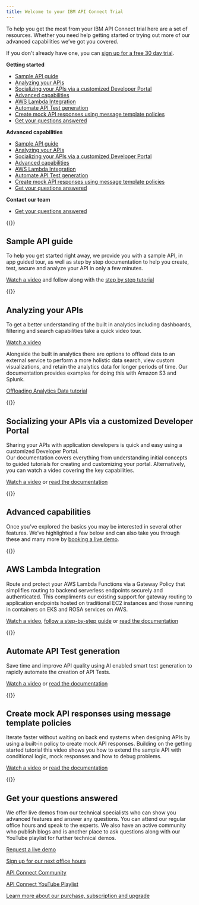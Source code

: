 ```yaml
---
title: Welcome to your IBM API Connect Trial
--- 
```



To help you get the most from your IBM API Connect trial here are a set of resources. Whether you need help getting started or trying out more of our advanced capabilities we’ve got you covered.

If you don't already have one, you can [sign up for a free 30 day trial](https://register.saas.ibm.com/apic/trial/aws?source=welcome-pack). 

**Getting started**
- [Sample API guide](#sample-api-guide)
- [Analyzing your APIs](#analyzing-your-apis)
- [Socializing your APIs via a customized Developer Portal](#socializing-your-apis-via-a-customized-developer-portal)
- [Advanced capabilities](#advanced-capabilities)
- [AWS Lambda Integration](#aws-lambda-integration)
- [Automate API Test generation](#automate-api-test-generation)
- [Create mock API responses using message template policies](#create-mock-api-responses-using-message-template-policies)
- [Get your questions answered](#get-your-questions-answered)

**Advanced capabilities**
- [Sample API guide](#sample-api-guide)
- [Analyzing your APIs](#analyzing-your-apis)
- [Socializing your APIs via a customized Developer Portal](#socializing-your-apis-via-a-customized-developer-portal)
- [Advanced capabilities](#advanced-capabilities)
- [AWS Lambda Integration](#aws-lambda-integration)
- [Automate API Test generation](#automate-api-test-generation)
- [Create mock API responses using message template policies](#create-mock-api-responses-using-message-template-policies)
- [Get your questions answered](#get-your-questions-answered)

**Contact our team**
- [Get your questions answered](#get-your-questions-answered)


{{<icon icon="Api">}} 
## Sample API guide
To help you get started right away, we provide you with a sample API, in app guided tour,  as well as step by step documentation to help you create, test, secure and analyze your API in only a few minutes.

[Watch a video](https://www.youtube.com/watch?v=xQXiiIXY0vU) and follow along with the [step by step tutorial](https://github.com/ibm-apiconnect/sample-orders-api)


{{<icon icon="ChartLineData">}} 
## Analyzing your APIs
To get a better understanding of the built in analytics including dashboards, filtering and search capabilities take a quick video tour.  

[Watch a video](https://youtu.be/dZT2Y3zi00I)

Alongside the built in analytics there are options to offload data to an external service to perform a more holistic data search, view custom visualizations, and retain the analytics data for longer periods of time.  Our documentation provides examples for doing this with Amazon S3 and Splunk.

[Offloading Analytics Data tutorial](https://www.ibm.com/docs/en/api-connect/saas?topic=apis-offloading-analytics-data)

{{<icon icon="Share">}} 
## Socializing your APIs via a customized Developer Portal 
Sharing your APIs with application developers is quick and easy using a customized Developer Portal.  
Our documentation covers everything from understanding initial concepts to guided tutorials for creating and customizing your portal. Alternatively, you can watch a video covering the key capabilities. 

[Watch a video](https://www.youtube.com/watch?v=_qpShpXtz-Q&list=PL_4RxtD-BL5vnqTh3YXwLkap_P4oW-MSy&index=13) or [read the documentation](https://www.ibm.com/docs/en/api-connect/saas?topic=developer-portal-socialize-your-apis) 

{{<icon icon="Advanced">}} 
## Advanced capabilities
Once you’ve explored the basics you may be interested in several other features. We’ve highlighted a few below and can also take you through these and many more by [booking a live demo](https://www.ibm.com/account/reg/us-en/signup?formid=DEMO-apiconnect).

{{<icon icon="AWSLambda">}} 
## AWS Lambda Integration
Route and protect your AWS Lambda Functions via a Gateway Policy that simplifies routing to backend serverless endpoints securely and authenticated. This compliments our existing support for gateway routing to application endpoints hosted on traditional EC2 instances and those running in containers on EKS and ROSA services on AWS.

[Watch a video](https://www.youtube.com/watch?v=NDKfzBSCvVA&t=5s), [follow a step-by-step guide](https://community.ibm.com/community/user/integration/blogs/ricky-moorhouse1/2023/03/20/lambda-integration?CommunityKey=2106cca0-a9f9-45c6-9b28-01a28f4ce947) or [read the documentation](https://www.ibm.com/docs/en/api-connect/saas?topic=policies-lambda)

{{<icon icon="TestTool">}} 
## Automate API Test generation
Save time and improve API quality using AI enabled smart test generation to rapidly automate the creation of API Tests.

[Watch a video](https://community.ibm.com/community/user/integration/blogs/swetha-sridharan1/2022/12/14/api-test-creation-in-seconds-using-smart-generatio) or [read the documentation](https://www.ibm.com/docs/en/api-connect/saas?topic=started-creating-test)

{{<icon icon="Template">}} 
## Create mock API responses using message template policies
Iterate faster without waiting on back end systems when designing APIs by using a built-in policy to create mock API responses. Building on the getting started tutorial this video shows you how to extend the sample API with conditional logic, mock responses and how to debug problems.

[Watch a video](https://youtu.be/NrkfjSaOHck) or [read the documentation](https://www.ibm.com/docs/en/api-connect/saas?topic=started-creating-test) 

{{<icon icon="Help">}} 
## Get your questions answered
We offer live demos from our technical specialists who can show you advanced features and answer any questions. You can attend our regular office hours and speak to the experts.  We also have an active community who publish blogs and is another place to ask questions along with our YouTube playlist for further technical demos. 

[Request a live demo](https://www.ibm.com/account/reg/us-en/signup?formid=DEMO-apiconnect)

[Sign up for our next office hours](https://ibm.biz/apic-saas-office-hours)

[API Connect Community](https://community.ibm.com/community/user/integration/communities/community-home?communitykey=2106cca0-a9f9-45c6-9b28-01a28f4ce947)

[API Connect YouTube Playlist](https://www.youtube.com/playlist?list=PL_4RxtD-BL5vnqTh3YXwLkap_P4oW-MSy)

[Learn more about our purchase, subscription and upgrade](https://www.ibm.com/docs/en/api-connect/saas?topic=overview-purchase-subscription-upgrade-information)




